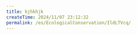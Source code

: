 ```yaml
---
title: kjhkhjk
createTime: 2024/11/07 23:12:32
permalink: /es/EcologicalConservation/IldLTVcq/
---
```

